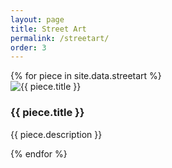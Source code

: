 ```yaml
---
layout: page
title: Street Art
permalink: /streetart/
order: 3
---
```


<div class="streetart-gallery">
  {% for piece in site.data.streetart %}
    <div class="gallery-item">
      <img src="{{ piece.image | relative_url }}" alt="{{ piece.title }}">
      <h3>{{ piece.title }}</h3>
      <p>{{ piece.description }}</p>
    </div>
  {% endfor %}
</div>